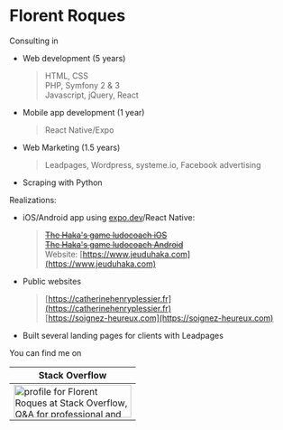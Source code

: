 # Florent Roques

Consulting in
- Web development (5 years)
  > HTML, CSS  
  > PHP, Symfony 2 & 3  
  > Javascript, jQuery, React  
- Mobile app development (1 year)  
  > React Native/Expo
- Web Marketing (1.5 years)  
  > Leadpages, Wordpress, systeme.io, Facebook advertising  
- Scraping with Python

Realizations:  
- iOS/Android app using [expo.dev](https://expo.dev/@florentroques)/React Native:
  >~~[The Haka's game ludocoach iOS](https://apps.apple.com/us/app/the-hakas-game-ludocoach/id1289735068)~~  
  >~~[The Haka's game ludocoach Android](https://play.google.com/store/apps/details?id=com.marckucharz.jeuduhakaludocoach)~~  
  >Website: [https://www.jeuduhaka.com](https://www.jeuduhaka.com)
- Public websites
  > [https://catherinehenryplessier.fr](https://catherinehenryplessier.fr)  
  > [https://soignez-heureux.com](https://soignez-heureux.com)
- Built several landing pages for clients with Leadpages
  

You can find me on  

| Stack Overflow   |
| ---------------  |
| <a href="https://stackoverflow.com/users/1152843/florent-roques"><img src="https://stackoverflow.com/users/flair/1152843.png" width="208" height="58" alt="profile for Florent Roques at Stack Overflow, Q&amp;A for professional and enthusiast programmers" title="profile for Florent Roques at Stack Overflow, Q&amp;A for professional and enthusiast programmers"></a>     |
